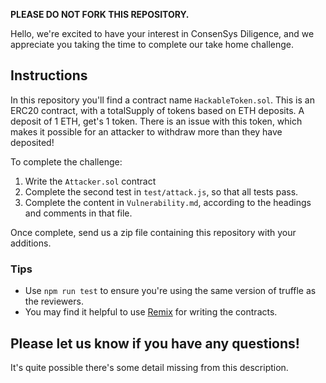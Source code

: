 __PLEASE DO NOT FORK THIS REPOSITORY.__

Hello, we're excited to have your interest in ConsenSys Diligence, and we appreciate you taking the time to complete our take home challenge.

## Instructions

In this repository you'll find a contract name `HackableToken.sol`. This is an ERC20 contract, with a totalSupply of tokens based on ETH deposits. A deposit of 1 ETH, get's 1 token. There is an issue with this token, which makes it possible for an attacker to withdraw more than they have deposited!

To complete the challenge:

1. Write the `Attacker.sol` contract
2. Complete the second test in `test/attack.js`, so that all tests pass.
2. Complete the content in `Vulnerability.md`, according to the headings and comments in that file.

Once complete, send us a zip file containing this repository with your additions.

### Tips

* Use `npm run test` to ensure you're using the same version of truffle as the reviewers.
* You may find it helpful to use [Remix](https://remix.ethereum.org/) for writing the contracts.

## Please let us know if you have any questions!

It's quite possible there's some detail missing from this description. 



